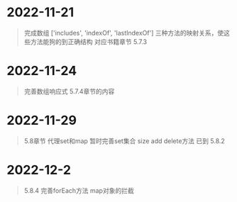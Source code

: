 # 2022-11-21
> 完成数组 ['includes', 'indexOf', 'lastIndexOf'] 三种方法的映射关系，使这些方法能狗的到正确结构
> 对应书籍章节 5.7.3

# 2022-11-24
> 完善数组响应式 5.7.4章节的内容

# 2022-11-29
> 5.8章节 代理set和map 暂时完善set集合 size add delete方法 已到 5.8.2

# 2022-12-2
> 5.8.4 完善forEach方法 map对象的拦截